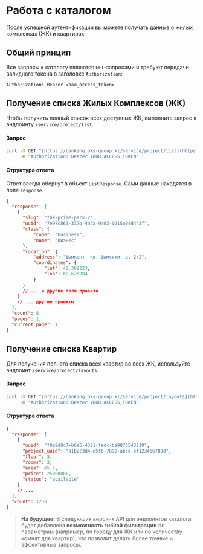 # Работа с каталогом

После успешной аутентификации вы можете получать данные о жилых комплексах (ЖК) и квартирах.

## Общий принцип

Все запросы к каталогу являются `GET`-запросами и требуют передачи валидного токена в заголовке `Authorization`:

`Authorization: Bearer <ваш_access_token>`

## Получение списка Жилых Комплексов (ЖК)

Чтобы получить полный список всех доступных ЖК, выполните запрос к эндпоинту `/service/project/list`.

#### Запрос
```bash
curl -X GET "[https://banking.oks-group.kz/service/project/list](https://banking.oks-group.kz/service/project/list)" \
     -H "Authorization: Bearer YOUR_ACCESS_TOKEN"
```

#### Структура ответа
Ответ всегда обернут в объект `ListResponse`. Сами данные находятся в поле `response`.

```json
{
  "response": [
    {
      "slug": "zhk-prime-park-2",
      "uuid": "7e97c863-337b-4a4a-9ad3-0215a04d443f",
      "class": {
          "code": "business",
          "name": "бизнес"
      },
      "location": {
          "address": "Шымкент, кв. Шымсити, д. 2/2",
          "coordinates": {
              "lat": 42.389223,
              "lon": 69.626284
          }
      }
      // ... и другие поля проекта
    }
    // ... другие проекты
  ],
  "count": 8,
  "pages": 1,
  "current_page": 1
}
```

## Получение списка Квартир

Для получения полного списка всех квартир во всех ЖК, используйте эндпоинт `/service/project/layouts`.

#### Запрос
```bash
curl -X GET "[https://banking.oks-group.kz/service/project/layouts](https://banking.oks-group.kz/service/project/layouts)" \
     -H "Authorization: Bearer YOUR_ACCESS_TOKEN"
```

#### Структура ответа
```json
{
  "response": [
    {
      "uuid": "f0e9d8c7-b6a5-4321-fedc-ba9876543210",
      "project_uuid": "a1b2c3d4-e5f6-7890-abcd-ef1234567890",
      "floor": 5,
      "rooms": 2,
      "area": 65.5,
      "price": 25000000,
      "status": "available"
    }
    // ...
  ],
  "count": 1250
}
```

> **На будущее:** В следующих версиях API для эндпоинтов каталога будет добавлена **возможность гибкой фильтрации** по параметрам (например, по городу для ЖК или по количеству комнат для квартир), что позволит делать более точные и эффективные запросы.
